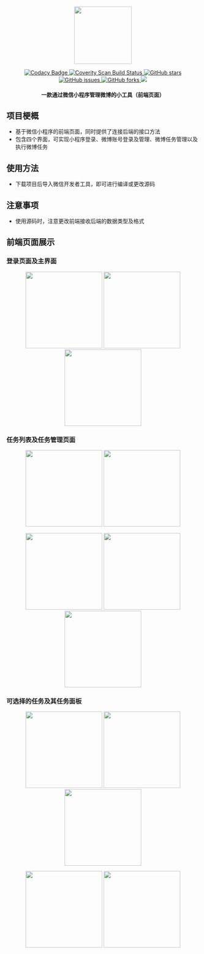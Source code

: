 <p align="center">
    <br>
    <img src="./images/minipg.jpg" width="150"/>
    <br>
<p>
<p align="center">
  <a href="https://app.codacy.com/gh/tfwljfans/wx_miniprogram/dashboard?utm_source=gh&utm_medium=referral&utm_content=&utm_campaign=Badge_grade">
    <img src="https://app.codacy.com/project/badge/Grade/4d9a8bae8a4d4abbb10f2b34b44c79ec"
         alt="Codacy Badge">
  </a>
    <a href="https://scan.coverity.com/projects/tfwljfans-wx_miniprogram">
    <img alt="Coverity Scan Build Status"
       src="https://scan.coverity.com/projects/26928/badge.svg"/>
  </a>
    <a href="https://github.com/tfwljfans/wx_miniprogram/stargazers">
    <img src="https://img.shields.io/github/stars/tfwljfans/wx_miniprogram.svg?colorA=orange&colorB=orange&logo=github"
         alt="GitHub stars">
  </a>
  <a href="https://github.com/tfwljfans/wx_miniprogram/issues">
        <img src="https://img.shields.io/github/issues/tfwljfans/wx_miniprogram.svg"
             alt="GitHub issues">
  </a>
  <a href="https://github.com/tfwljfans/wx_miniprogram/forks">
        <img src="https://img.shields.io/github/forks/tfwljfans/wx_miniprogram.svg"
             alt="GitHub forks">
  </a>
  <a href="https://github.com//tfwljfans/wx_miniprogram/">
        <img src="https://img.shields.io/github/last-commit/tfwljfans/wx_miniprogram.svg">
  </a>
</p>

<h4 align="center">
    <p>一款通过微信小程序管理微博的小工具（前端页面）</p>
</h4>


## 项目梗概

- 基于微信小程序的前端页面，同时提供了连接后端的接口方法
- 包含四个界面，可实现小程序登录、微博账号登录及管理、微博任务管理以及执行微博任务

## 使用方法

- 下载项目后导入微信开发者工具，即可进行编译或更改源码

## 注意事项

- 使用源码时，注意更改前端接收后端的数据类型及格式

## 前端页面展示

### 登录页面及主界面

<p align="center">
  <img src="./.github/LoginPage.jpg" width="200"/> <img src="./.github/mainPage_logout.jpg" width="200"/> <img src="./.github/mainPage_login.jpg" width="200"/>
</p>

### 任务列表及任务管理页面
<p align="center">
  <img src="./.github/taskList.jpg" width="200"/> <img src="./.github/taskManager.jpg" width="200"/>
</p>
        
<p align="center">
  <img src="./.github/taskList_login.jpg" width="200"/> <img src="./.github/taskManager_login.jpg" width="200"/> <img src="./.github/taskManager_login_2.jpg" width="200"/>
</p>

### 可选择的任务及其任务面板
<p align="center">
  <img src="./.github/taskList_task1.jpg" width="200"/> <img src="./.github/taskList_task2.jpg" width="200"/> <img src="./.github/taskList_task3.jpg" width="200"/>
</p>

<p align="center">
  <img src="./.github/taskList_task4.jpg" width="200"/> <img src="./.github/taskList_task5.jpg" width="200"/>
</p>


